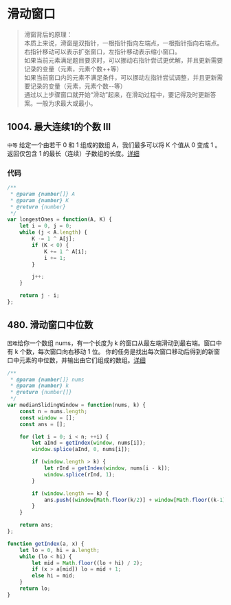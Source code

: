 # 滑动窗口
>滑窗背后的原理：<br>
本质上来说，滑窗是双指针，一根指针指向左端点，一根指针指向右端点。<br>
右指针移动可以表示扩张窗口，左指针移动表示缩小窗口。<br>
如果当前元素满足题目要求时，可以挪动右指针尝试更优解，并且更新需要记录的变量（元素，元素个数++等）<br>
如果当前窗口内的元素不满足条件，可以挪动左指针尝试调整，并且更新需要记录的变量（元素，元素个数--等）<br>
通过以上步骤窗口就开始“滑动”起来，在滑动过程中，要记得及时更新答案。一般为求最大或最小。<br>

## 1004. 最大连续1的个数 III
`中等` 给定一个由若干 0 和 1 组成的数组 A，我们最多可以将 K 个值从 0 变成 1 。
返回仅包含 1 的最长（连续）子数组的长度。[详细](https://leetcode-cn.com/problems/max-consecutive-ones-iii/)

### 代码
``` js
/**
 * @param {number[]} A
 * @param {number} K
 * @return {number}
 */
var longestOnes = function(A, K) {
    let i = 0, j = 0;
    while (j < A.length) {
        K -= 1 ^ A[j];
        if (K < 0) {
            K += 1 ^ A[i];
            i += 1;
        }

        j++;
    }

    return j - i;
};
```

## 480. 滑动窗口中位数
`困难`给你一个数组 nums，有一个长度为 k 的窗口从最左端滑动到最右端。窗口中有 k 个数，每次窗口向右移动 1 位。
你的任务是找出每次窗口移动后得到的新窗口中元素的中位数，并输出由它们组成的数组。[详细](https://leetcode-cn.com/problems/sliding-window-median/)
```js
/**
 * @param {number[]} nums
 * @param {number} k
 * @return {number[]}
 */
var medianSlidingWindow = function(nums, k) {
    const n = nums.length;
    const window = [];
    const ans = [];

    for (let i = 0; i < n; ++i) {
        let aInd = getIndex(window, nums[i]);
        window.splice(aInd, 0, nums[i]);

        if (window.length > k) {
            let rInd = getIndex(window, nums[i - k]);
            window.splice(rInd, 1);
        }

        if (window.length == k) {
            ans.push((window[Math.floor(k/2)] + window[Math.floor((k-1)/2)]) / 2);
        }
    }

    return ans;
};

function getIndex(a, x) {
    let lo = 0, hi = a.length;
    while (lo < hi) {
        let mid = Math.floor((lo + hi) / 2);
        if (x > a[mid]) lo = mid + 1;
        else hi = mid; 
    }
    return lo;
}
```